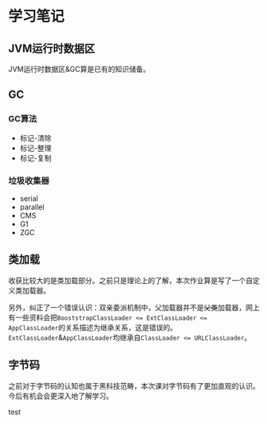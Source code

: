 # 学习笔记

## JVM运行时数据区

JVM运行时数据区&GC算是已有的知识储备。

## GC

### GC算法

+ 标记-清除
+ 标记-整理
+ 标记-复制

### 垃圾收集器

+ serial
+ parallel
+ CMS
+ G1
+ ZGC

## 类加载

收获比较大的是类加载部分。之前只是理论上的了解，本次作业算是写了一个自定义类加载器。

另外，纠正了一个错误认识：双亲委派机制中，父加载器并不是~~父类~~加载器，网上有一些资料会把`BooststrapClassLoader <= ExtClassLoader <= AppClassLoader`的关系描述为继承关系，这是错误的。`ExtClassLoader`&`AppClassLoader`均继承自`ClassLoader <= URLClassLoader`。

## 字节码

之前对于字节码的认知也属于黑科技范畴，本次课对字节码有了更加直观的认识。今后有机会会更深入地了解学习。

test